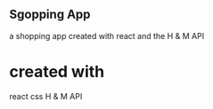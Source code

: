 ## Sgopping App

a shopping app created with react and the H & M API

# created with

react
css
H & M API
